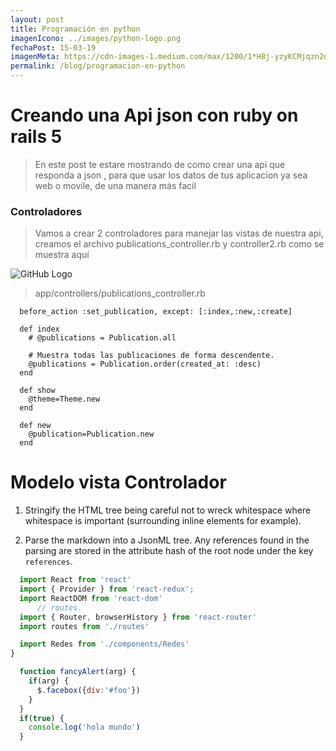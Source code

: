 ```yaml
---
layout: post
title: Programación en python
imagenIcono: ../images/python-logo.png
fechaPost: 15-03-19
imagenMeta: https://cdn-images-1.medium.com/max/1200/1*H8j-yzyKCMjqzn2dRNBAVQ.png
permalink: /blog/programacion-en-python
---
```


# Creando una Api json con ruby on rails 5

> En este post te estare mostrando de como crear una api que responda
a json , para que usar los datos de tus aplicacion ya sea web o movile, de una manera más facil

### Controladores 
> Vamos a crear 2 controladores para manejar las vistas de nuestra api, creamos el archivo publications_controller.rb y controller2.rb como se muestra aquí


![GitHub Logo](https://hosting.3bro.info/wp-content/uploads/2018/06/nodejs-34c5f8cc37f0756108c490a903d80176.png)

> app/controllers/publications_controller.rb

```
  before_action :set_publication, except: [:index,:new,:create]

  def index
    # @publications = Publication.all

    # Muestra todas las publicaciones de forma descendente.
    @publications = Publication.order(created_at: :desc)
  end

  def show
    @theme=Theme.new
  end

  def new
    @publication=Publication.new
  end
```


# Modelo vista Controlador 
  1. Stringify the HTML tree being careful not to wreck whitespace where whitespace is important (surrounding inline elements for example).
  
  2. Parse the markdown into a JsonML tree. Any references found in the parsing are stored in the attribute hash of the root node under the key `references`.



```javascript
  import React from 'react'
  import { Provider } from 'react-redux';
  import ReactDOM from 'react-dom'
      // routes.
  import { Router, browserHistory } from 'react-router'
  import routes from './routes'

  import Redes from './components/Redes'
}
```

```javascript
  function fancyAlert(arg) {
    if(arg) {
      $.facebox({div:'#foo'})
    }
  }
  if(true) {
    console.log('hola mundo')
  }
```

